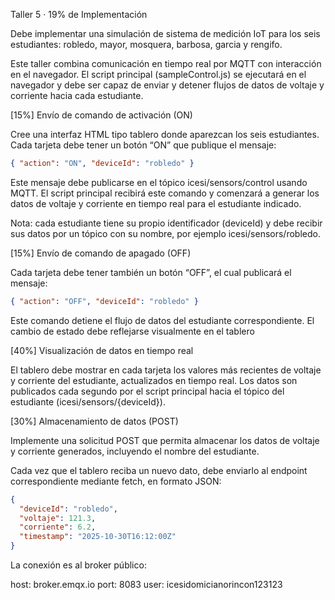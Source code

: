 Taller 5 · 19% de Implementación

Debe implementar una simulación de sistema de medición IoT para los seis estudiantes: robledo, mayor, mosquera, barbosa, garcia y rengifo.

Este taller combina comunicación en tiempo real por MQTT con interacción en el navegador.
El script principal (sampleControl.js) se ejecutará en el navegador y debe ser capaz de enviar y detener flujos de datos de voltaje y corriente hacia cada estudiante.

[15%]
Envío de comando de activación (ON)

Cree una interfaz HTML tipo tablero donde aparezcan los seis estudiantes.
Cada tarjeta debe tener un botón “ON” que publique el mensaje:
```json
{ "action": "ON", "deviceId": "robledo" }
```
Este mensaje debe publicarse en el tópico icesi/sensors/control usando MQTT.
El script principal recibirá este comando y comenzará a generar los datos de voltaje y corriente en tiempo real para el estudiante indicado.

Nota: cada estudiante tiene su propio identificador (deviceId) y debe recibir sus datos por un tópico con su nombre, por ejemplo icesi/sensors/robledo.

[15%]
Envío de comando de apagado (OFF)

Cada tarjeta debe tener también un botón “OFF”, el cual publicará el mensaje:
```json
{ "action": "OFF", "deviceId": "robledo" }
```
Este comando detiene el flujo de datos del estudiante correspondiente.
El cambio de estado debe reflejarse visualmente en el tablero 

[40%]
Visualización de datos en tiempo real

El tablero debe mostrar en cada tarjeta los valores más recientes de voltaje y corriente del estudiante, actualizados en tiempo real.
Los datos son publicados cada segundo por el script principal hacia el tópico del estudiante (icesi/sensors/{deviceId}).

[30%]
Almacenamiento de datos (POST)

Implemente una solicitud POST que permita almacenar los datos de voltaje y corriente generados, incluyendo el nombre del estudiante.

Cada vez que el tablero reciba un nuevo dato, debe enviarlo al endpoint correspondiente mediante fetch, en formato JSON:
```json
{
  "deviceId": "robledo",
  "voltaje": 121.3,
  "corriente": 6.2,
  "timestamp": "2025-10-30T16:12:00Z"
}
```

La conexión es al broker público:

host: broker.emqx.io
port: 8083
user: icesidomicianorincon123123

